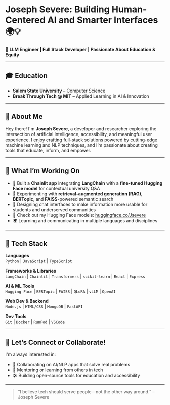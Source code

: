 # Joseph Severe: Building Human-Centered AI and Smarter Interfaces 🌍💡  
🚀 **LLM Engineer | Full Stack Developer | Passionate About Education & Equity**

---

## 🎓 Education  
- **Salem State University** – Computer Science  
- **Break Through Tech @ MIT** – Applied Learning in AI & Innovation  

---

## 🌟 About Me  

Hey there! I'm **Joseph Severe**, a developer and researcher exploring the intersection of artificial intelligence, accessibility, and meaningful user experience. I enjoy crafting full-stack solutions powered by cutting-edge machine learning and NLP techniques, and I’m passionate about creating tools that educate, inform, and empower.

---

## 🚀 What I’m Working On

- 🔗 Built a **Chainlit app** integrating **LangChain** with a **fine-tuned Hugging Face model** for contextual university Q&A  
- 🧠 Experimenting with **retrieval-augmented generation (RAG)**, **BERTopic**, and **FAISS**-powered semantic search  
- 🎯 Designing chat interfaces to make information more usable for students and underserved communities  
- 🤗 Check out my Hugging Face models: [huggingface.co/Jsevere](https://huggingface.co/Jsevere)  
- 🌍 Learning and communicating in multiple languages and disciplines  

---

## 🧰 Tech Stack

**Languages**  
`Python` | `JavaScript` | `TypeScript`

**Frameworks & Libraries**  
`LangChain` | `Chainlit` | `Transformers` | `scikit-learn` | `React` | `Express`

**AI & ML Tools**  
`Hugging Face` | `BERTopic` | `FAISS` | `QLoRA` | `vLLM` | `OpenAI`

**Web Dev & Backend**  
`Node.js` | `HTML/CSS` | `MongoDB` | `FastAPI`

**Dev Tools**  
`Git` | `Docker` | `RunPod` | `VSCode`

---

## 🤝 Let’s Connect or Collaborate!

I'm always interested in:
- 🧠 Collaborating on AI/NLP apps that solve real problems  
- 💬 Mentoring or learning from others in tech  
- 🛠 Building open-source tools for education and accessibility  

---

> “I believe tech should serve people—not the other way around.” – Joseph Severe
